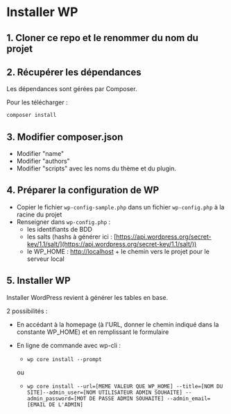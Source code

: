 # Installer WP

## 1. Cloner ce repo et le renommer du nom du projet

## 2. Récupérer les dépendances

Les dépendances sont gérées par Composer.

Pour les télécharger :

```md
composer install
```

## 3. Modifier composer.json

* Modifier "name"
* Modifier "authors"
* Modifier "scripts" avec les noms du thème et du plugin.

## 4. Préparer la configuration de WP

* Copier le fichier `wp-config-sample.php` dans un fichier `wp-config.php` à la racine du projet
* Renseigner dans `wp-config.php` :
  * les identifiants de BDD
  * les salts (hashs à générer ici : [https://api.wordpress.org/secret-key/1.1/salt/](https://api.wordpress.org/secret-key/1.1/salt/))
  * le WP_HOME : [http://localhost](http://localhost/) + le chemin vers le projet pour le serveur local

## 5. Installer WP

Installer WordPress revient à générer les tables en base.

2 possibilités :

* En accédant à la homepage (à l'URL, donner le chemin indiqué dans la constante WP_HOME) et en remplissant le formulaire
* En ligne de commande avec wp-cli :
  * `wp core install --prompt`

  ou

  * `wp core install --url=[MEME VALEUR QUE WP_HOME] --title=[NOM DU SITE]--admin_user=[NOM UTILISATEUR ADMIN SOUHAITE] --admin_password=[MOT DE PASSE ADMIN SOUHAITE] --admin_email=[EMAIL DE L'ADMIN]`
